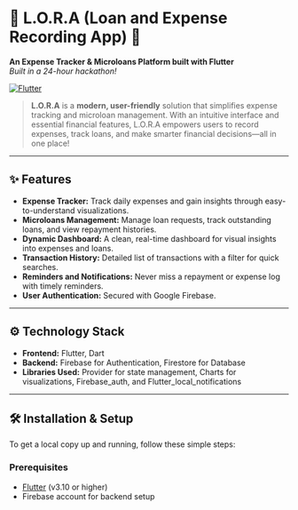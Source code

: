 # 🌟 L.O.R.A (Loan and Expense Recording App) 🌟

**An Expense Tracker & Microloans Platform built with Flutter**  
*Built in a 24-hour hackathon!*

[![Flutter](https://img.shields.io/badge/Flutter-v3.10-blue.svg?style=for-the-badge&logo=flutter)](https://flutter.dev)

> **L.O.R.A** is a **modern, user-friendly** solution that simplifies expense tracking and microloan management. With an intuitive interface and essential financial features, L.O.R.A empowers users to record expenses, track loans, and make smarter financial decisions—all in one place!

---

## ✨ Features

- **Expense Tracker:** Track daily expenses and gain insights through easy-to-understand visualizations.
- **Microloans Management:** Manage loan requests, track outstanding loans, and view repayment histories.
- **Dynamic Dashboard:** A clean, real-time dashboard for visual insights into expenses and loans.
- **Transaction History:** Detailed list of transactions with a filter for quick searches.
- **Reminders and Notifications:** Never miss a repayment or expense log with timely reminders.
- **User Authentication:** Secured with Google Firebase.

---


## ⚙️ Technology Stack

- **Frontend:** Flutter, Dart
- **Backend:** Firebase for Authentication, Firestore for Database
- **Libraries Used:** Provider for state management, Charts for visualizations, Firebase_auth, and Flutter_local_notifications

---

## 🛠️ Installation & Setup

To get a local copy up and running, follow these simple steps:

### Prerequisites
- [Flutter](https://flutter.dev/docs/get-started/install) (v3.10 or higher)
- Firebase account for backend setup
